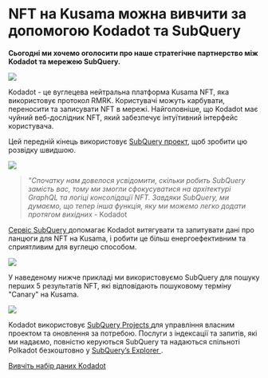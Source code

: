 # NFT на Kusama можна вивчити за допомогою Kodadot та SubQuery

**Сьогодні ми хочемо оголосити про наше стратегічне партнерство між Kodadot та мережею SubQuery.**

![](https://miro.medium.com/max/1400/1*Y4kdG9uEoxrySzb19QKxPg.gif)

Kodadot - це вуглецева нейтральна платформа Kusama NFT, яка використовує протокол RMRK. Користувачі можуть карбувати, переносити та записувати NFT в мережі. Найголовніше, що Kodadot має чуйний веб-дослідник NFT, який забезпечує інтуїтивний інтерфейс користувача.

Цей передній кінець використовує [ SubQuery проект](https://explorer.subquery.network/subquery/vikiival/magick), щоб зробити цю розвідку швидшою.

![](https://miro.medium.com/max/1400/0*3TdpXjj1iwGNdA3n)

> _"Спочатку нам довелося усвідомити, скільки робить SubQuery замість вас, тому ми змогли сфокусуватися на архітектурі GraphQL та логіці консолідації NFT. Завдяки SubQuery, ми думаємо, що тепер інша функція, яку ми можемо легко додати протягом вихідних_ - Kodadot

[ Сервіс SubQuery ](https://subquery.network/) допомагає Kodadot витягувати та запитувати дані про ланцюги для NFT на Kusama, і робити це більш енергоефективним та сприятливим для вуглецю способом.

![](https://miro.medium.com/max/1400/0*AocvCHVWMsGtH1Oz)

У наведеному нижче прикладі ми використовуємо SubQuery для пошуку перших 5 результатів NFT, які відповідають пошуковому терміну "Canary" на Kusama.

![](https://miro.medium.com/max/1400/0*QTzLpC0D-pYWDngZ)

Kodadot використовує [ SubQuery Projects ](https://project.subquery.network/) для управління власним проектом та оновлення за потребою. Послуги з індексації та запитів, які ми надаємо, повністю керуються SubQuery та надаються спільноті Polkadot безкоштовно у [ SubQuery’s Explorer ](https://explorer.subquery.network/).

[Вивчіть набір даних Kodadot](https://explorer.subquery.network/subquery/vikiival/magick)
